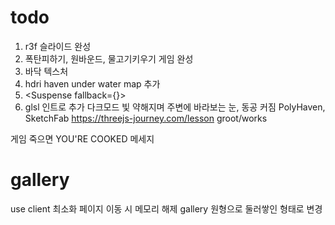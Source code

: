 # todo

1. r3f 슬라이드 완성
2. 폭탄피하기, 원바운드, 물고기키우기 게임 완성
3. 바닥 텍스처
4. hdri haven under water map 추가
5. <Suspense fallback={<Loader />}>
6. glsl 인트로 추가 다크모드 빛 약해지며 주변에 바라보는 눈, 동공 커짐
   PolyHaven, SketchFab
   https://threejs-journey.com/lesson
   groot/works

게임 죽으면 YOU'RE COOKED 메세지

# gallery

use client 최소화
페이지 이동 시 메모리 해제
gallery 원형으로 둘러쌓인 형태로 변경
